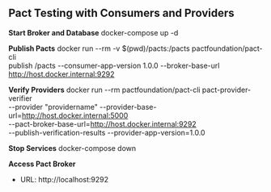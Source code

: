 ## **Pact Testing with Consumers and Providers**

**Start Broker and Database**
docker-compose up -d

**Publish Pacts**
docker run --rm -v $(pwd)/pacts:/pacts pactfoundation/pact-cli \
  publish /pacts --consumer-app-version 1.0.0 --broker-base-url http://host.docker.internal:9292
  
**Verify Providers**
docker run --rm pactfoundation/pact-cli pact-provider-verifier \
  --provider "providername" --provider-base-url=http://host.docker.internal:5000 \
  --pact-broker-base-url=http://host.docker.internal:9292 \
  --publish-verification-results --provider-app-version=1.0.0
  
**Stop Services**
docker-compose down

**Access Pact Broker**
- URL: http://localhost:9292
